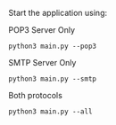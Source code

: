 

Start the application using:

POP3 Server Only
```
python3 main.py --pop3
```

SMTP Server Only
```
python3 main.py --smtp
```

Both protocols
```
python3 main.py --all
```

